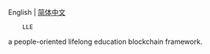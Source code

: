 English | [简体中文](./LLE技术白皮书.md)
 
        LLE
a people-oriented lifelong education blockchain framework.